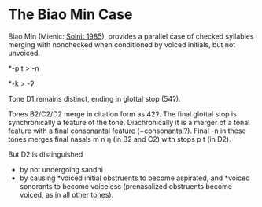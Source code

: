 # The Biao Min Case

Biao Min \(Mienic: [Solnit 1985](https://github.com/dbsolnit/Karenic-B-prime/blob/main/references.md#solnit-1985)\), provides a parallel case of checked syllables merging with nonchecked when conditioned by voiced initials, but not unvoiced.

\*-p t > -n

\*-k > -&#660;

Tone D1 remains distinct, ending in glottal stop (54&#660;).

Tones B2/C2/D2 merge in citation form as 42&#660;. The final glottal stop is synchronically a feature of the tone. 
Diachronically it is a merger of a tonal feature with a final consonantal feature (+consonantal?). 
Final -n in these tones merges final nasals m n &#331; (in B2 and C2) with stops p t (in D2).

But D2 is distinguished
+ by not undergoing sandhi
+ by causing \*voiced initial obstruents to become aspirated, and \*voiced sonorants to become voiceless (prenasalized obstruents become voiced, as in all other tones).
